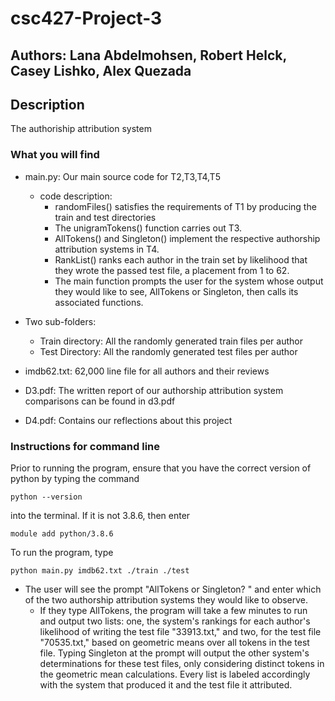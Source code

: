 # csc427-Project-3
## Authors: Lana Abdelmohsen, Robert Helck, Casey Lishko, Alex Quezada
## Description 
The authoriship attribution system
### What you will find  
- main.py: Our main source code for T2,T3,T4,T5
    - code description: 
      -  randomFiles() satisfies the requirements of T1 by producing the train and test directories
      -  The unigramTokens() function carries out T3. 
      -  AllTokens() and Singleton() implement the respective authorship attribution systems in T4. 
      -  RankList() ranks each author in the train set by likelihood that they wrote the passed test file, a placement from 1 to 62.  
      -  The main function prompts the user for the system whose output they would like to see, AllTokens or Singleton, then calls its associated functions.
- Two sub-folders: 
  -  Train directory: All the randomly generated train files per author 
  -  Test Directory: All the randomly generated test files per author  
 
- imdb62.txt: 62,000 line file for all authors and their reviews

- D3.pdf: The written report of our authorship attribution system comparisons can be found in d3.pdf
        
- D4.pdf: Contains our reflections about this project



### Instructions for command line 

Prior to running the program, ensure that you have the correct version of python by typing the command

    python --version

into the terminal. If it is not 3.8.6, then enter

    module add python/3.8.6

To run the program, type

    python main.py imdb62.txt ./train ./test

- The user will see the prompt "AllTokens or Singleton? " and enter which of the two authorship attribution systems they would like to observe. 
    -  If they type AllTokens, the program will take a few minutes to run and output two lists: one, the system's rankings for each author's likelihood of writing the test file "33913.txt," and two, for the test file "70535.txt," based on geometric means over all tokens in the test file. Typing Singleton at the prompt will output the other system's determinations for these test files, only considering distinct tokens in the geometric mean calculations. Every list is labeled accordingly with the system that produced it and the test file it attributed.
